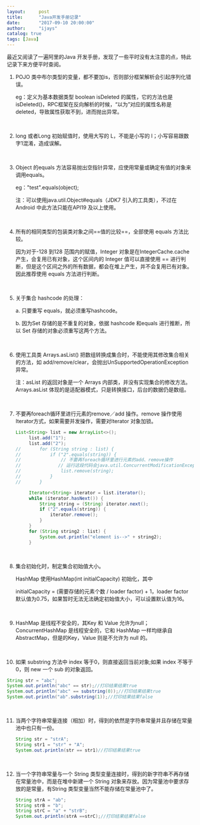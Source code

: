 ```yaml
---
layout:     post
title:      "Java开发手册记录"
date:       "2017-09-10 20:00:00"
author:     "ijays"
catalog: true
tags: [Java]
---
```


最近又阅读了一遍阿里的Java 开发手册，发现了一些平时没有太注意的点，特此记录下来方便平时查阅。

1. POJO 类中布尔类型的变量，都不要加is，否则部分框架解析会引起序列化错误。

   eg：定义为基本数据类型 boolean isDeleted 的属性，它的方法也是isDeleted()，RPC框架在反向解析的时候，“以为”对应的属性名称是deleted，导致属性获取不到，进而抛出异常。

   ​

2. long 或者Long 初始赋值时，使用大写的 L，不能是小写的 l；小写容易跟数字1混淆，造成误解。

   ​

3. Object 的equals 方法容易抛出空指针异常，应使用常量或确定有值的对象来调用equals。

   eg："test".equals(object);

   注：可以使用java.util.Object#equals（JDK7 引入的工具类），不过在Android 中此方法只能在API19 及以上使用。

   ​

4. 所有的相同类型的包装类对象之间==值的比较==，全部使用 equals 方法比较。

   因为对于-128 到128 范围内的赋值，Integer 对象是在IntegerCache.cache 产生，会复用已有对象，这个区间内的 Integer 值可以直接使用 == 进行判断，但是这个区间之外的所有数据，都会在堆上产生，并不会复用已有对象。因此推荐使用 equals 方法进行判断。

   ​

5. 关于集合 hashcode 的处理：

   a. 只要重写 equals，就必须重写hashcode。

   b. 因为Set 存储的是不重复的对象，依据 hashcode 和equals 进行推断，所以 Set 存储的对象必须重写这两个方法。

   ​

6. 使用工具类 Arrays.asList() 把数组转换成集合时，不能使用其修改集合相关的方法，如 add/remove/clear，会抛出UnSupportedOperationException 异常。

   注：asList 的返回对象是一个 Arrays 内部类，并没有实现集合的修改方法。Arrays.asList 体现的是适配器模式，只是转换接口，后台的数据仍是数组。

   ​

7. 不要再foreach循环里进行元素的remove／add 操作。remove 操作使用Iterator方式，如果需要并发操作，需要对Iterator 对象加锁。

   ````java
   List<String> list = new ArrayList<>();
   		list.add("1");
   		list.add("2");
   //		for (String string : list) {
   //			if ("2".equals(string)) {
   //				// 不要再foreach循环里进行元素的add、remove操作
   //              // 运行这段代码会java.util.ConcurrentModificationException
   //				list.remove(string);
   //			}
   //		}

   		Iterator<String> iterator = list.iterator();
   		while (iterator.hasNext()) {
   			String string = (String) iterator.next();
   			if ("2".equals(string)) {
   				iterator.remove();
   			}
   		}
   		for (String string2 : list) {
   			System.out.println("element is-->" + string2);
   		}
   ````

   ​

8. 集合初始化时，制定集合初始值大小。

   HashMap 使用HashMap(int initialCapacity) 初始化，其中

   initialCapacity = (需要存储的元素个数 / loader factor) + 1，loader factor 默认值为0.75，如果暂时无法无法确定初始值大小，可以设置默认值为16。

   ​

9. HashMap 是线程不安全的，其Key 和 Value 允许为null；ConcurrentHashMap 是线程安全的，它和 HashMap 一样均继承自 AbstractMap，但是的Key，Value 则是不允许为 null 的。

   ​

10. 如果 substring 方法中 index 等于0，则直接返回当前对象;如果 index 不等于0，则 new 一个 sub 的对象返回。

   ```java
   String str = "abc";
   System.out.println("abc" == str);//打印结果结果true
   System.out.println("abc" == substring(0));//打印结果结果true
   System.out.println("ab".substring(1));//打印结果结果false
   ```

   ​

11. 当两个字符串常量连接（相加）时，得到的依然是字符串常量并且存储在常量池中也只有一份。

    ```Java
    String str = "strA";
    String str1 = "str" + "A";
    System.out.println(str == str1)//打印结果结果true

    ```

    ​

12. 当一个字符串常量与一个 String 类型变量连接时，得到的新字符串不再存储在常量池中，而是在堆中新建一个 String 对象来存放。因为常量池中要求存放的是常量，有String 类型变量当然不能存储在常量池中了。

    ```java
    String strA = "ab";
    String strB = "b";
    String strC = "a" + "strB";
    System.out.println(strA ==strC);//打印结果结果false
    ```

    ​